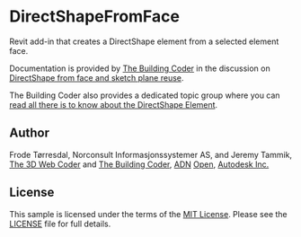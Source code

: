 # DirectShapeFromFace

Revit add-in that creates a DirectShape element from a selected element face.

Documentation is provided by
[The Building Coder](http://thebuildingcoder.typepad.com) in the discussion on
[DirectShape from face and sketch plane reuse](http://thebuildingcoder.typepad.com/blog/2015/09/directshape-from-face-and-sketch-plane-reuse.html).

The Building Coder also provides a dedicated topic group where you
can [read all there is to know about the DirectShape Element](http://thebuildingcoder.typepad.com/blog/about-the-author.html#5.50).


## Author

Frode Tørresdal, Norconsult Informasjonssystemer AS, and
Jeremy Tammik,
[The 3D Web Coder](http://the3dwebcoder.typepad.com) and
[The Building Coder](http://thebuildingcoder.typepad.com),
[ADN](http://www.autodesk.com/adn)
[Open](http://www.autodesk.com/adnopen),
[Autodesk Inc.](http://www.autodesk.com)


## License

This sample is licensed under the terms of the [MIT License](http://opensource.org/licenses/MIT).
Please see the [LICENSE](LICENSE) file for full details.
